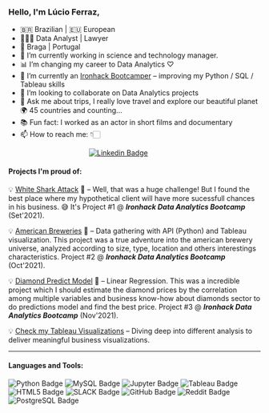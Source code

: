### Hello, I'm Lúcio Ferraz, 

- 🇧🇷 Brazilian | 🇪🇺 European
- 👨🏻‍💼 Data Analyst | Lawyer
- 📍 Braga | Portugal
- 🔭 I’m currently working in science and technology manager.
- 📊 I’m changing my career to Data Analytics ♡
- 🌱 I’m currently an [Ironhack Bootcamper](https://www.ironhack.com/) – improving my Python / SQL / Tableau skills
- 👯 I’m looking to collaborate on Data Analytics projects
- 💬 Ask me about trips, I really love travel and explore our beautiful planet 🌍 45 countries and counting...  
- 📚 Fun fact: I worked as an actor in short films and documentary
- 📫 How to reach me: 👇🏻

&emsp;&emsp;&emsp;&emsp;&emsp;&emsp;&emsp;&emsp;&emsp;&emsp;&emsp;&ensp;[![Linkedin Badge](https://img.shields.io/badge/LinkedIn-0077B5?style=for-the-badge&logo=linkedin&logoColor=white)](https://www.linkedin.com/in/lucio-ferraz-a05a668a/)

#### Projects I'm proud of:

💡 [White Shark Attack](https://github.com/LucioFerraz/Shark_Attack_Project/) 🦈 – Well, that was a huge challenge! But I found the best place where my hypothetical client will have more sucessfull chances in his business. 😅 It's Project #1 @ ***Ironhack Data Analytics Bootcamp*** (Set'2021).

💡 [American Breweries](https://public.tableau.com/app/profile/lucio.ferraz/viz/BrewryDb/Dashboard11) 🍺 – Data gathering with API (Python) and Tableau visualization. This  project was a true adventure into the american brewery universe, analyzed according to size, type, location and others interestings characteristics. Project #2 @ ***Ironhack Data Analytics Bootcamp*** (Oct'2021).

💡 [Diamond Predict Model](https://github.com/LucioFerraz/DiamondsProject) 💎 – Linear Regression. This was a incredible project which I should estimate the diamond prices by the correlation among multiple variables and business know-how about diamonds sector to do predictions model and find the best price. Project #3 @ ***Ironhack Data Analytics Bootcamp*** (Nov'2021).

💡 [Check my Tableau Visualizations](https://public.tableau.com/app/profile/lucio.ferraz) – Diving deep into different analysis to deliver meaningful business visualizations.


<hr>

#### Languages and Tools:

![Python Badge](https://img.shields.io/badge/Python-FFD43B?style=for-the-badge&logo=python&logoColor=darkgreen)
![MySQL Badge](https://img.shields.io/badge/MySQL-0000FF?style=for-the-badge&logo=mysql&logoColor=white)
![Jupyter Badge](https://img.shields.io/badge/Jupyter-F37626?style=for-the-badge&logo=jupyter&logoColor=white)
![Tableau Badge](https://img.shields.io/badge/Tableau-E21627?style=for-the-badge&logo=tableau&logoColor=white)
![HTML5 Badge](https://img.shields.io/badge/HTML5-E34F26?style=for-the-badge&logo=html5&logoColor=white)
![SLACK Badge](https://img.shields.io/badge/Slack-4A154B?style=for-the-badge&logo=slack&logoColor=white)
![GitHub Badge](https://img.shields.io/badge/GitHub-100000?style=for-the-badge&logo=github&logoColor=white)
![Reddit Badge](https://img.shields.io/badge/Reddit-FF4500?style=for-the-badge&logo=reddit&logoColor=white)
![PostgreSQL Badge](https://img.shields.io/badge/PostgreSQL-316192?style=for-the-badge&logo=postgresql&logoColor=white)

<br>
